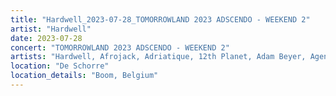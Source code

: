 ```yaml
---
title: "Hardwell_2023-07-28_TOMORROWLAND 2023 ADSCENDO - WEEKEND 2"
artist: "Hardwell"
date: 2023-07-28
concert: "TOMORROWLAND 2023 ADSCENDO - WEEKEND 2"
artists: "Hardwell, Afrojack, Adriatique, 12th Planet, Adam Beyer, Agents Of Time, AlleFarben"
location: "De Schorre"
location_details: "Boom, Belgium"
---
```

